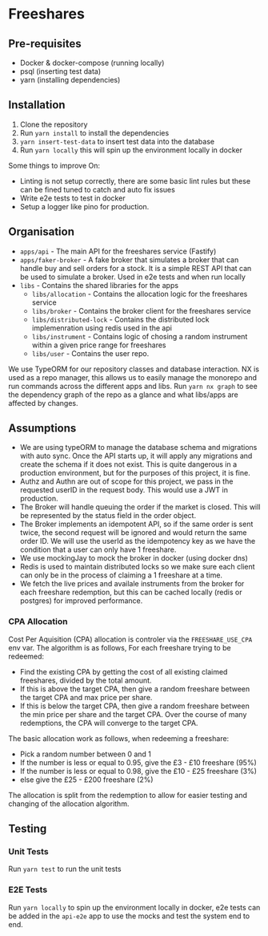 # Freeshares

## Pre-requisites

* Docker & docker-compose (running locally)
* psql (inserting test data)
* yarn (installing dependencies)

## Installation

1. Clone the repository
2. Run `yarn install` to install the dependencies
4. `yarn insert-test-data` to insert test data into the database
3. Run `yarn locally` this will spin up the environment locally in docker

Some things to improve On:
* Linting is not setup correctly, there are some basic lint rules but these can be fined tuned to catch and auto fix issues
* Write e2e tests to test in docker
* Setup a logger like pino for production.

## Organisation

* `apps/api` - The main API for the freeshares service (Fastify)
* `apps/faker-broker` - A fake broker that simulates a broker that can handle buy and sell orders for a stock. It is a simple REST API that can be used to simulate a broker. Used in e2e tests and when run locally
* `libs` - Contains the shared libraries for the apps
  * `libs/allocation` - Contains the allocation logic for the freeshares service 
  * `libs/broker` - Contains the broker client for the freeshares service 
  * `libs/distributed-lock` - Contains the distributed lock implemenration using redis used in the api 
  * `libs/instrument` - Contains logic of chosing a random instrument within a given price range for freeshares 
  * `libs/user` - Contains the user repo.

We use TypeORM for our repository classes and database interaction.
NX is used as a repo manager, this allows us to easily manage the monorepo and run commands across the different apps and libs. 
Run `yarn nx graph` to see the dependency graph of the repo as a glance and what libs/apps are affected by changes.

## Assumptions

* We are using typeORM to manage the database schema and migrations with auto sync. Once the API starts up, it will apply any migrations and create the schema if it does not exist. This is quite dangerous in a production environment, but for the purposes of this project, it is fine.
* Authz and Authn are out of scope for this project, we pass in the requested userID in the request body. This would use a JWT in production.
* The Broker will handle queuing the order if the market is closed. This will be represented by the status field in the order object.
* The Broker implements an idempotent API, so if the same order is sent twice, the second request will be ignored and would return the same order ID. We will use the userId as the idempotency key as we have the condition that a user can only have 1 freeshare.
* We use mockingJay to mock the broker in docker (using docker dns)
* Redis is used to maintain distributed locks so we make sure each client can only be in the process of claiming a 1 freeshare at a time. 
* We fetch the live prices and availale instruments from the broker for each freeshare redemption, but this can be cached locally (redis or postgres) for improved performance.

### CPA Allocation 

Cost Per Aquisition (CPA) allocation is controler via the `FREESHARE_USE_CPA` env var.
The algorithm is as follows, For each freeshare trying to be redeemed:
* Find the existing CPA by getting the cost of all existing claimed freeshares, divided by the total amount.
* If this is above the target CPA, then give a random freeshare between the target CPA and max price per share.
* If this is below the target CPA, then give a random freeshare between the min price per share and the target CPA.
Over the course of many redemptions, the CPA will converge to the target CPA.

The basic allocation work as follows, when redeeming a freeshare:
* Pick a random number between 0 and 1
* If the number is less or equal to 0.95, give the £3 - £10 freeshare (95%)
* If the number is less or equal to 0.98, give the £10 - £25 freeshare (3%)
* else give the £25 - £200 freeshare (2%)

The allocation is split from the redemption to allow for easier testing and changing of the allocation algorithm.

## Testing
### Unit Tests
Run `yarn test` to run the unit tests
### E2E Tests
Run `yarn locally` to spin up the environment locally in docker, e2e tests can be added in the `api-e2e` app to use the mocks and test the system end to end.
